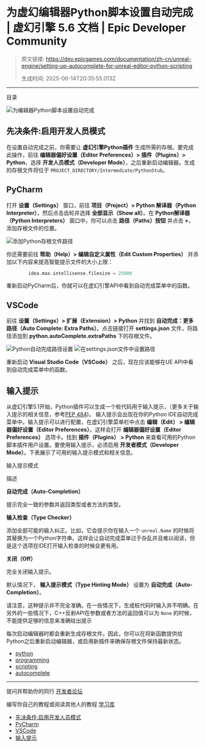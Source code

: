 # 为虚幻编辑器Python脚本设置自动完成 | 虚幻引擎 5.6 文档 | Epic Developer Community

> 原文链接: https://dev.epicgames.com/documentation/zh-cn/unreal-engine/setting-up-autocomplete-for-unreal-editor-python-scripting
> 
> 生成时间: 2025-06-14T20:35:55.013Z

---

目录

![为编辑器Python脚本设置自动完成](https://dev.epicgames.com/community/api/documentation/image/629a17b6-b9e9-4db6-afd6-74ceec7b2d66?resizing_type=fill&width=1920&height=335)

## 先决条件:启用开发人员模式

在设置自动完成之前，你需要让 **虚幻引擎Python插件** 生成所需的存根。要完成此操作，前往 **编辑器偏好设置（Editor Preferences）> 插件（Plugins）> Python**，选择 **开发人员模式（Developer Mode）**，之后重新启动编辑器。生成的存根文件将位于 `PROJECT_DIRECTORY/Intermediate/PythonStub`。

## PyCharm

打开 **设置（Settings）** 窗口，前往 **项目（Project）> Python 解译器（Python Interpreter）**，然后点击齿轮并选择 **全部显示（Show all）**。在 **Python解译器（Python Interpreters）** 窗口中，你可以点击 **路径（Paths）按钮** 并点击 **+**，添加存根文件的位置。

![添加Python存根文件路径](https://d1iv7db44yhgxn.cloudfront.net/documentation/images/76754505-5fff-46cb-a7ad-87b522e3a983/python-stub-path.png)

你还需要前往 **帮助（Help）> 编辑自定义属性（Edit Custom Properties）** 并添加以下内容来提高智能提示文件的大小上限：

```cpp
		idea.max.intellisense.filesize = 25000

```

重新启动PyCharm后，你就可以在虚幻引擎API中看到自动完成菜单中的函数。

## VSCode

前往 **设置（Settings）> 扩展（Extension）> Python** 并找到 **自动完成：更多路径（Auto Complete: Extra Paths）**。点击链接打开 **settings.json** 文件，将路径添加到 **python.autoComplete.extraPaths** 下的存根文件。

![Python自动完成路径设置](https://d1iv7db44yhgxn.cloudfront.net/documentation/images/2252339e-067e-4689-9314-42f6b3677a68/vscode-settings-path.png) ![在settings.json文件中设置路径](https://d1iv7db44yhgxn.cloudfront.net/documentation/images/07a029b6-0617-4544-9f5c-12aaf8132154/vscode-code-path.png)

重新启动 **Visual Studio Code（VSCode）** 之后，现在应该能够在UE API中看到自动完成菜单中的函数。

## 输入提示

从虚幻引擎5.1开始，Python插件可以生成一个桩代码用于输入提示，（更多关于输入提示的相关信息，参考[PEP 484](https://peps.python.org/pep-0484/))。 输入提示会出现在你的Python IDE自动完成菜单中。输入提示可以进行配置，在虚幻引擎菜单栏中点击 **编辑（Edit） > 编辑器偏好设置（Editor Preferences）**。这样会打开 **编辑器偏好设置（Editor Preferences）** 选项卡。找到 **插件（Plugins） > Python** 来查看可用的Python脚本插件用户设置。要使用输入提示，必须启用 **开发者模式（Developer Mode）**。下表展示了可用的输入提示模式和相关信息。

输入提示模式

描述

**自动完成（Auto-Completion）**

提示完全一致的参数并返回类型或者方法的类型。

**输入检查（Type Checker）**

添加全部可能的输入纠正。比如，它会提示你在输入一个 `unreal.Name` 的时候将其替换为一个Python字符串。这样会让自动完成菜单过于杂乱并且难以阅读，但是这个选项在IDE打开输入检查的时候会更有用。

**关闭（Off）**

完全关闭输入提示。

默认情况下， **输入提示模式（Type Hinting Mode）** 设置为 **自动完成（Auto-Completion）**。

请注意，这种提示并不完全准确。在一些情况下，生成桩代码时输入并不明确。在另外的一些情况下，C++反射API在参数或者方法的返回值可以为 `None` 的时候，不能提供足够的信息来准确给出提示

每次启动编辑器时都会重新生成存根文件。因此，你可以在将新函数提供给Python之后重新启动编辑器，或启用新插件来确保存根文件保持最新状态。

-   [python](https://dev.epicgames.com/community/search?query=python)
-   [programming](https://dev.epicgames.com/community/search?query=programming)
-   [scripting](https://dev.epicgames.com/community/search?query=scripting)
-   [autocomplete](https://dev.epicgames.com/community/search?query=autocomplete)

* * *

提问并帮助你的同行 [开发者论坛](https://forums.unrealengine.com/categories?tag=unreal-engine)

编写你自己的教程或阅读其他人的教程 [学习库](https://dev.epicgames.com/community/unreal-engine/learning)

-   [先决条件:启用开发人员模式](/documentation/zh-cn/unreal-engine/setting-up-autocomplete-for-unreal-editor-python-scripting#%E5%85%88%E5%86%B3%E6%9D%A1%E4%BB%B6:%E5%90%AF%E7%94%A8%E5%BC%80%E5%8F%91%E4%BA%BA%E5%91%98%E6%A8%A1%E5%BC%8F)
-   [PyCharm](/documentation/zh-cn/unreal-engine/setting-up-autocomplete-for-unreal-editor-python-scripting#pycharm)
-   [VSCode](/documentation/zh-cn/unreal-engine/setting-up-autocomplete-for-unreal-editor-python-scripting#vscode)
-   [输入提示](/documentation/zh-cn/unreal-engine/setting-up-autocomplete-for-unreal-editor-python-scripting#%E8%BE%93%E5%85%A5%E6%8F%90%E7%A4%BA)